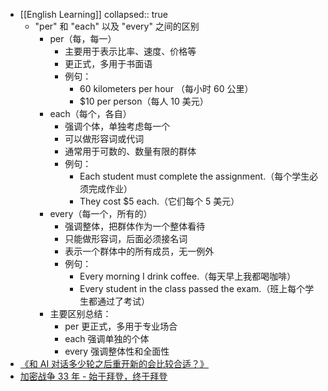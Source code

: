 - [[English Learning]]
  collapsed:: true
	- "per" 和 "each" 以及 "every" 之间的区别
		- per（每，每一）
			- 主要用于表示比率、速度、价格等
			- 更正式，多用于书面语
			- 例句：
				- 60 kilometers per hour （每小时 60 公里）
				- $10 per person（每人 10 美元）
		- each（每个，各自）
			- 强调个体，单独考虑每一个
			- 可以做形容词或代词
			- 通常用于可数的、数量有限的群体
			- 例句：
				- Each student must complete the assignment.（每个学生必须完成作业）
				- They cost $5 each.（它们每个 5 美元）
		- every（每一个，所有的）
			- 强调整体，把群体作为一个整体看待
			- 只能做形容词，后面必须接名词
			- 表示一个群体中的所有成员，无一例外
			- 例句：
				- Every morning I drink coffee.（每天早上我都喝咖啡）
				- Every student in the class passed the exam.（班上每个学生都通过了考试）
		- 主要区别总结：
			- per 更正式，多用于专业场合
			- each 强调单独的个体
			- every 强调整体性和全面性
- [《和 AI 对话多少轮之后重开新的会比较合适？》](https://baoyu.io/blog/how-many-rounds-ai-conversation-before-new-session)
- [加密战争 33 年 - 始于拜登，终于拜登](https://x.com/cwweb3/status/1855876450772979809)